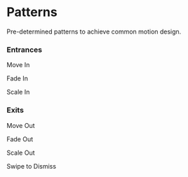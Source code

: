 # Patterns

Pre-determined patterns to achieve common motion design.


### Entrances

Move In

Fade In

Scale In


### Exits

Move Out

Fade Out

Scale Out

Swipe to Dismiss